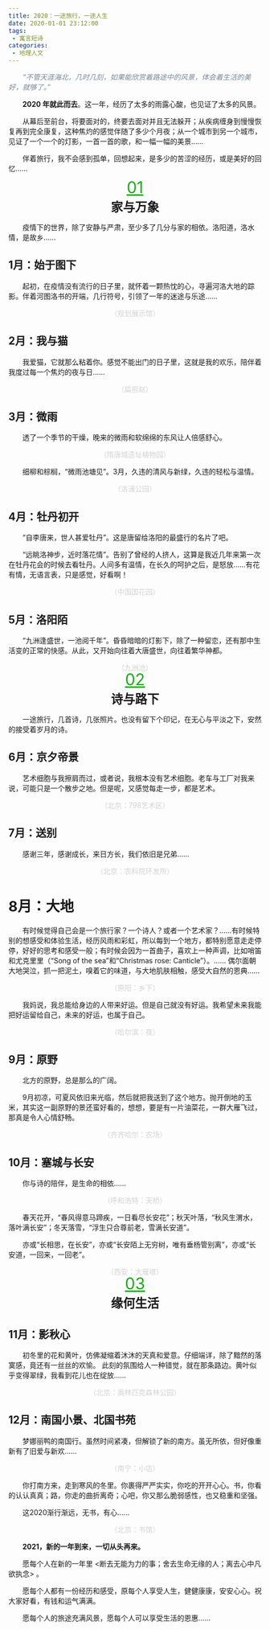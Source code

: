 ```yaml
---
title: 2020：一途旅行，一途人生
date: 2020-01-01 23:12:00
tags:
 - 寓言短诗
categories:
 - 地理人文
---
```


<font color="#778899">*&emsp;&emsp;“不管天涯海北，几时几刻，如果能欣赏着路途中的风景，体会着生活的美好，就够了。”*</font>

**&emsp;&emsp;2020 年就此而去**。这一年，经历了太多的雨露心酸，也见证了太多的风景。

&emsp;&emsp;从幕后至前台，将要面对的，终要去面对并且无法躲开；从疾病缠身到慢慢恢复再到完全康复，这种焦灼的感觉伴随了多少个月夜；从一个城市到另一个城市，见证了一个一个的灯影，一首一首的歌，和一幅一幅的美景……

&emsp;&emsp;伴着旅行，我不会感到孤单，回想起来，是多少的苦涩的经历，或是美好的回忆……

<font color="#1AAD19" size=6.5 style="line-height: 10px;text-decoration:underline;">
<div style="text-align:center;"><br>01</div>
</font>

<font size=5.5><div style="text-align:center;"><strong>家与万象</strong></div></font>

&emsp;&emsp;疫情下的世界，除了安静与严肃，至少多了几分与家的相依。洛阳道，洛水情，是故乡……

## 1月：始于图下

&emsp;&emsp;起初，在疫情没有流行的日子里，就怀着一颗热忱的心，寻遍河洛大地的踪影。伴着河图洛书的开端，几行符号，引领了一年的迷途与乐途……

<font color="#D3D3D3" >
<div style="text-align:center;">（规划展示馆）</div>
</font>

## 2月：我与猫

&emsp;&emsp;我爱猫，它就那么粘着你。感觉不能出门的日子里，这就是我的欢乐，陪伴着我度过每一个焦灼的夜与日……


<font color="#D3D3D3" >
<div style="text-align:center;">（扁担赵）</div>
</font>

## 3月：微雨

&emsp;&emsp;透了一个季节的干燥，晚来的微雨和软绵绵的东风让人倍感舒心。

<font color="#D3D3D3" >
<div style="text-align:center;">（隋唐城遗址植物园）</div>
</font>

&emsp;&emsp;细柳和棕榈，“微雨池塘见”。3月，久违的清风与新绿，久违的轻松与温情。

<font color="#D3D3D3" >
<div style="text-align:center;">（洛浦公园）</div>
</font>

## 4月：牡丹初开

&emsp;&emsp;“自李唐来，世人甚爱牡丹”。这是唐留给洛阳的最盛行的名片了吧。

&emsp;&emsp;“远眺洛神步，近时落花情”。告别了曾经的人挤人，这算是我近几年来第一次在牡丹花会的时候去看牡丹。人间多有温情，在长久的呵护之后，是怒放……有花有情，无语言表，只是感觉，好看啊！

<font color="#D3D3D3" >
<div style="text-align:center;">（中国国花园）</div>
</font>

## 5月：洛阳陌

&emsp;&emsp;“九洲逢盛世，一池阅千年”。昏昏暗暗的灯影下，除了一种留恋，还有那中生活变的正常的快感。从此，又开始向往着大唐盛世，向往着繁华神都。

<font color="#D3D3D3" >
<div style="text-align:center;">（九洲池）</div>
</font>


<font color="#1AAD19" size=6.5 style="line-height: 10px;text-decoration:underline;">
<div style="text-align:center;"><br>02</div>
</font>

<font size=5.5><div style="text-align:center;"><strong>诗与路下</strong></div></font>

&emsp;&emsp;一途旅行，几首诗，几张照片。也没有留下个印记，在无心与平淡之下，安然的接受着岁月的诗。

## 6月：京夕帝景

&emsp;&emsp;艺术细胞与我擦肩而过，或者说，我根本没有艺术细胞。老车与工厂对我来说，可能只是一个散步之地。但是呢，又感觉每走一步，都是艺术。

<font color="#D3D3D3" >
<div style="text-align:center;">（北京：798艺术区）</div>
</font>

## 7月：送别

&emsp;&emsp;感谢三年，感谢成长，来日方长，我们依旧是兄弟……

<font color="#D3D3D3" >
<div style="text-align:center;">（北京：农科院环发所）</div>
</font>

# 8月：大地

&emsp;&emsp;有时候觉得自己会是一个旅行家？一个诗人？或者一个艺术家？……有时候特别的想感受和体验生活，经历风雨和彩虹，所以每到一个地方，都特别愿意走走停停，好好的思考和感受一般；有时候会因为一首曲子，喜欢上一种声调，比如哨笛和尤克里里（“Song of the sea”和“Christmas rose: Canticle”）。……
偶尔面朝大地哭泣，抓一把泥土，嗅着它的味道，与大地肌肤相触，感受大自然的恩典……

<font color="#D3D3D3" >
<div style="text-align:center;">（原阳：乡下）</div>
</font>

&emsp;&emsp;我妈说，我总能给身边的人带来好运。但是自己就没有好运。我希望未来我能把好运留给自己，未来的好运，也属于自己。

<font color="#D3D3D3" >
<div style="text-align:center;">（哈尔滨：夜）</div>
</font>

## 9月：原野

&emsp;&emsp;北方的原野，总是那么的广阔。

&emsp;&emsp;9月初凉，可夏风依旧来光临，然后就把我送到了这个地方。抛开倒地的玉米，其实这一副原野的景还蛮好看的，想想，要是有一片油菜花，一群大雁飞过，那真是令人心情舒畅。

<font color="#D3D3D3" >
<div style="text-align:center;">（齐齐哈尔：农场）</div>
</font>

## 10月：塞城与长安

&emsp;&emsp;你与诗的陪伴，是生命的相依……

<font color="#D3D3D3" >
<div style="text-align:center;">（呼和浩特：天桥）</div>
</font>

&emsp;&emsp;春天花开，“春风得意马蹄疾，一日看尽长安花”；秋天叶落，“秋风生渭水，落叶满长安”；冬天落雪，“浮生只合尊前老，雪满长安道”。

&emsp;&emsp;亦或“长相思，在长安”，亦或“长安陌上无穷树，唯有垂杨管别离”，亦或“长安道，一回来，一回老”。

<font color="#D3D3D3" >
<div style="text-align:center;">（西安：大雁塔）</div>
</font>

<font color="#1AAD19" size=6.5 style="line-height: 10px;text-decoration:underline;">
<div style="text-align:center;"><br>03</div>
</font>

<font size=5.5><div style="text-align:center;"><strong>缘何生活</strong></div></font>

## 11月：影秋心

&emsp;&emsp;初冬里的花和黄叶，仿佛凝缩着沐沐的天真和爱意。仔细端详，除了黯然的落寞感，竟还有一丝丝的欢愉。
此刻的氛围给人一种错觉，就在那条路边。黄叶似乎变得翠绿，我看到花儿也在绽放……

<font color="#D3D3D3" >
<div style="text-align:center;">（北京：奥林匹克森林公园）</div>
</font>

## 12月：南国小景、北国书苑

&emsp;&emsp;梦娜丽鸭的南国行。虽然时间紧凑，但解锁了新的南方。虽无所依，但好像重新有了旧爱与新欢……

<font color="#D3D3D3" >
<div style="text-align:center;">（南宁：小店）</div>
</font>

&emsp;&emsp;你打南方来，走到寒风的冬里。你裹得严严实实，你吃的开开心心。书，你看的认认真真；路，你走的曲折离奇；心吧，你又那么脆弱感性，也又稳重和坚强。

&emsp;&emsp;这2020渐行渐远，无书，有心……

<font color="#D3D3D3" >
<div style="text-align:center;">（北京：书馆）</div>
</font>

**&emsp;&emsp;2021，新的一年到来，一切从头再来。**

&emsp;&emsp;愿每个人在新的一年里 <断去无能为力的事；舍去生命无缘的人；离去心中凡欲执念> 。

&emsp;&emsp;愿每个人都有一份经历和感受，原每个人享受人生，健健康康，安安心心。祝大家好看，有钱和运气满满。

&emsp;&emsp;愿每个人的旅途充满风景，愿每个人可以享受生活的恩惠……







